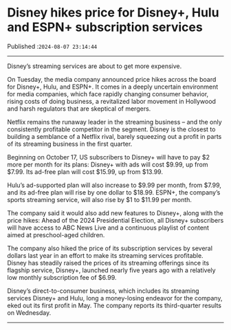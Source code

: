 # Disney hikes price for Disney+, Hulu and ESPN+ subscription services

Published :`2024-08-07 23:14:44`

---

Disney’s streaming services are about to get more expensive.

On Tuesday, the media company announced price hikes across the board for Disney+, Hulu, and ESPN+. It comes in a deeply uncertain environment for media companies, which face rapidly changing consumer behavior, rising costs of doing business, a revitalized labor movement in Hollywood and harsh regulators that are skeptical of mergers.

Netflix remains the runaway leader in the streaming business – and the only consistently profitable competitor in the segment. Disney is the closest to building a semblance of a Netflix rival, barely squeezing out a profit in parts of its streaming business in the first quarter.

Beginning on October 17, US subscribers to Disney+ will have to pay $2 more per month for its plans: Disney+ with ads will cost $9.99, up from $7.99. Its ad-free plan will cost $15.99, up from $13.99.

Hulu’s ad-supported plan will also increase to $9.99 per month, from $7.99, and its ad-free plan will rise by one dollar to $18.99. ESPN+, the company’s sports streaming service, will also rise by $1 to $11.99 per month.

The company said it would also add new features to Disney+, along with the price hikes: Ahead of the 2024 Presidential Election, all Disney+ subscribers will have access to ABC News Live and a continuous playlist of content aimed at preschool-aged children.

The company also hiked the price of its subscription services by several dollars last year in an effort to make its streaming services profitable. Disney has steadily raised the prices of its streaming offerings since its flagship service, Disney+, launched nearly five years ago with a relatively low monthly subscription fee of $6.99.

Disney’s direct-to-consumer business, which includes its streaming services Disney+ and Hulu, long a money-losing endeavor for the company, eked out its first profit in May. The company reports its third-quarter results on Wednesday.

---

